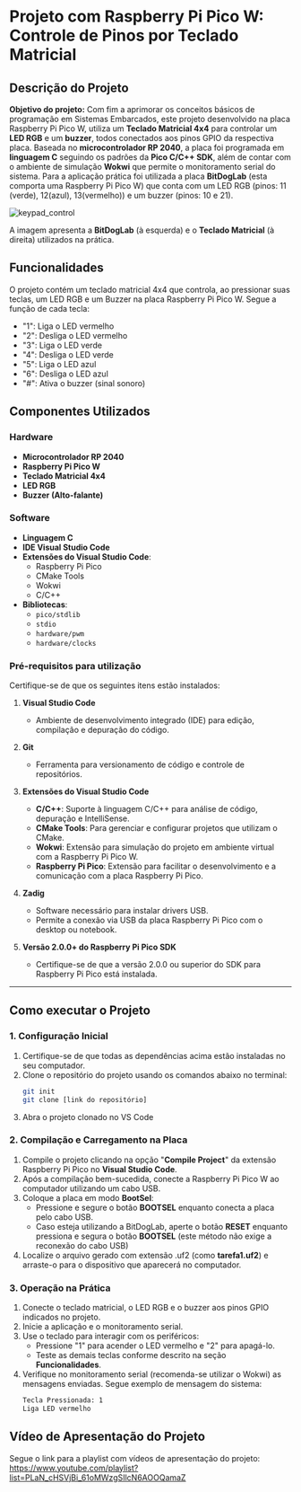  # **Projeto com Raspberry Pi Pico W: Controle de Pinos por Teclado Matricial**

## **Descrição do Projeto**
**Objetivo do projeto:** Com fim a aprimorar os conceitos básicos de programação em Sistemas Embarcados, este projeto desenvolvido na placa Raspberry 
Pi Pico W, utiliza um **Teclado Matricial 4x4** para controlar um **LED RGB** e um **buzzer**, todos conectados aos pinos GPIO da respectiva placa. Baseada no **microcontrolador 
RP 2040**, a placa foi programada em **linguagem C** seguindo os padrões da **Pico C/C++ SDK**, além de contar com o ambiente de simulação **Wokwi** que permite o monitoramento
serial do sistema. Para a aplicação prática foi utilizada a placa **BitDogLab** (esta comporta uma Raspberry Pi Pico W) que conta com um LED RGB (pinos: 11 (verde), 12(azul), 13(vermelho)) e um buzzer (pinos: 10 e 21).


![keypad_control](https://github.com/user-attachments/assets/134fe01f-c358-4565-a7b4-e07b7bd5370d)

A imagem apresenta a **BitDogLab** (à esquerda) e o **Teclado Matricial** (à direita) utilizados na prática.

## **Funcionalidades**
O projeto contém um teclado matricial 4x4 que controla, ao pressionar suas teclas, um LED RGB e um Buzzer na placa Raspberry Pi Pico W. Segue a função de cada tecla:
- "1": Liga o LED vermelho
- "2": Desliga o LED vermelho
- "3": Liga o LED verde
- "4": Desliga o LED verde
- "5": Liga o LED azul
- "6": Desliga o LED azul
- "#": Ativa o buzzer (sinal sonoro)

## Componentes Utilizados

### Hardware
- **Microcontrolador RP 2040**
- **Raspberry Pi Pico W**
- **Teclado Matricial 4x4**
- **LED RGB**
- **Buzzer (Alto-falante)**

### Software
- **Linguagem C**
- **IDE Visual Studio Code**
- **Extensões do Visual Studio Code**:
  - Raspberry Pi Pico
  - CMake Tools
  - Wokwi
  - C/C++
- **Bibliotecas**:
  - `pico/stdlib`
  - `stdio`
  - `hardware/pwm`
  - `hardware/clocks`
    
### **Pré-requisitos para utilização**
Certifique-se de que os seguintes itens estão instalados:

1. **Visual Studio Code**  
   - Ambiente de desenvolvimento integrado (IDE) para edição, compilação e depuração do código.

2. **Git**  
   - Ferramenta para versionamento de código e controle de repositórios.  

3. **Extensões do Visual Studio Code**  
   - **C/C++**: Suporte à linguagem C/C++ para análise de código, depuração e IntelliSense.  
   - **CMake Tools**: Para gerenciar e configurar projetos que utilizam o CMake.  
   - **Wokwi**: Extensão para simulação do projeto em ambiente virtual com a Raspberry Pi Pico W.  
   - **Raspberry Pi Pico**: Extensão para facilitar o desenvolvimento e a comunicação com a placa Raspberry Pi Pico.  

4. **Zadig**  
   - Software necessário para instalar drivers USB.  
   - Permite a conexão via USB da placa Raspberry Pi Pico com o desktop ou notebook.  

5. **Versão 2.0.0+ do Raspberry Pi Pico SDK**  
   - Certifique-se de que a versão 2.0.0 ou superior do SDK para Raspberry Pi Pico está instalada.  
---

## **Como executar o Projeto**

### **1. Configuração Inicial**
1. Certifique-se de que todas as dependências acima estão instaladas no seu computador.
2. Clone o repositório do projeto usando os comandos abaixo no terminal:  
   ```bash
   git init
   git clone [link do repositório]
3. Abra o projeto clonado no VS Code

### **2. Compilação e Carregamento na Placa**
1. Compile o projeto clicando na opção "**Compile Project**" da extensão Raspberry Pi Pico no **Visual Studio Code**.
2. Após a compilação bem-sucedida, conecte a Raspberry Pi Pico W ao computador utilizando um cabo USB.
3. Coloque a placa em modo **BootSel**:
   - Pressione e segure o botão **BOOTSEL** enquanto conecta a placa pelo cabo USB.
   - Caso esteja utilizando a BitDogLab, aperte o botão **RESET** enquanto pressiona e segura o botão **BOOTSEL** (este método não exige a reconexão do cabo USB) 
4. Localize o arquivo gerado com extensão .uf2 (como **tarefa1.uf2**) e arraste-o para o dispositivo que aparecerá no computador.
   
### 3. Operação na Prática
1. Conecte o teclado matricial, o LED RGB e o buzzer aos pinos GPIO indicados no projeto.
2. Inicie a aplicação e o monitoramento serial.
3. Use o teclado para interagir com os periféricos:
   - Pressione "1" para acender o LED vermelho e "2" para apagá-lo.
   - Teste as demais teclas conforme descrito na seção **Funcionalidades**.
 4. Verifique no monitoramento serial (recomenda-se utilizar o Wokwi) as mensagens enviadas. Segue exemplo de mensagem do sistema:
    ```bash
    Tecla Pressionada: 1
    Liga LED vermelho

## **Vídeo de Apresentação do Projeto**
Segue o link para a playlist com vídeos de apresentação do projeto: https://www.youtube.com/playlist?list=PLaN_cHSVjBi_61oMWzgSIlcN6AOOQamaZ

